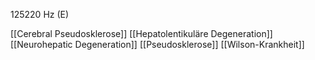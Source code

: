 125220 Hz (E)

[[Cerebral Pseudosklerose]]
[[Hepatolentikuläre Degeneration]]
[[Neurohepatic Degeneration]]
[[Pseudosklerose]]
[[Wilson-Krankheit]]